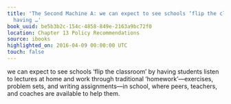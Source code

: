 ```yaml
---
title: 'The Second Machine A: we can expect to see schools ‘flip the classroom’ by
  having …'
book_uuid: be5b3b2c-154c-4858-849e-2163a9bc72f0
location: Chapter 13 Policy Recommendations
source: ibooks
highlighted_on: 2016-04-09 00:00:00 UTC
touch: false
---
```


we can expect to see schools ‘flip the classroom’ by having students listen to lectures at home and work through traditional ‘homework’—exercises, problem sets, and writing assignments—in school, where peers, teachers, and coaches are available to help them.